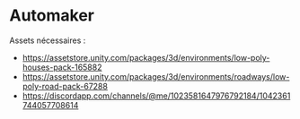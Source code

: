 # Automaker

Assets nécessaires : 

- https://assetstore.unity.com/packages/3d/environments/low-poly-houses-pack-165882
- https://assetstore.unity.com/packages/3d/environments/roadways/low-poly-road-pack-67288
- https://discordapp.com/channels/@me/1023581647976792184/1042361744057708614
